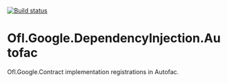 [![Build status](https://ci.appveyor.com/api/projects/status/iff077q8r7mxtacq?svg=true)](https://ci.appveyor.com/project/OneFrameLink/ofl-google-dependencyinjection-autofac)

# Ofl.Google.DependencyInjection.Autofac
Ofl.Google.Contract implementation registrations in Autofac.
